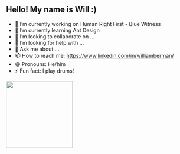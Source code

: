 ## Hello! My name is Will :)

- 🔭 I’m currently working on Human Right First - Blue Witness
- 🌱 I’m currently learning Ant Design
- 👯 I’m looking to collaborate on ...
- 🤔 I’m looking for help with ...
- 💬 Ask me about ...
- 📫 How to reach me: https://www.linkedin.com/in/williamberman/
- 😄 Pronouns: He/him
- ⚡ Fun fact: I play drums!

<a href="https://github.com/wberman27">
  <img height="180em" src="https://github-readme-stats.vercel.app/api?username=wberman27&theme=buefy&show_icons=true" />
